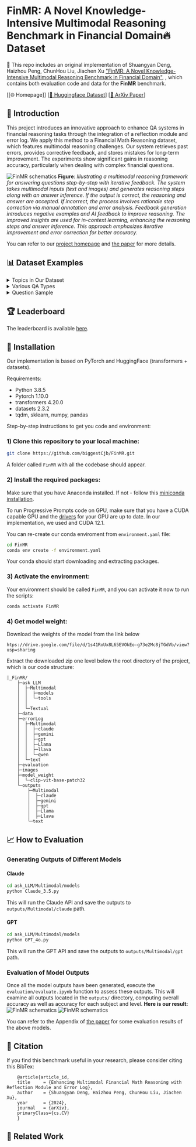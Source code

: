 # FinMR: A Novel Knowledge-Intensive Multimodal Reasoning Benchmark in Financial Domain🔥 Dataset
🌟 This repo includes an original implementation of Shuangyan Deng, Haizhou Peng, ChunHou Liu, Jiachen Xu 
["FinMR: A Novel Knowledge-Intensive Multimodal Reasoning Benchmark in Financial Domain"](https://arxiv.org), , which contains both evaluation code and data for the **FinMR** benchmark.

[[🌐 Homepage]] [[🤗 Huggingface Dataset](https://huggingface.co/datasets/aminous1/FinMR)]   [[📖 ArXiv Paper](https://arxiv.org)]



## 📖 Introduction

This project introduces an innovative approach to enhance QA systems in financial reasoning tasks through the integration of a reflection module and error log. We apply this method to a Financial Math Reasoning dataset, which features multimodal reasoning challenges. Our system retrieves past errors, provides corrective feedback, and stores mistakes for long-term improvement. The experiments show significant gains in reasoning accuracy, particularly when dealing with complex financial questions.

![FinMR schematics](https://img520.com/MBZ94b.png)
**Figure**: *Illustrating a multimodal reasoning framework for answering questions step-by-step with iterative feedback. 
The system takes multimodal inputs (text and images) and generates reasoning steps along with an answer inference. 
If the output is correct, the reasoning and answer are accepted. If incorrect, the process involves rationale step 
correction via manual annotation and error analysis. Feedback generation introduces negative examples and AI feedback to 
improve reasoning. The improved insights are used for in-context learning, enhancing the reasoning steps and answer inference. 
This approach emphasizes iterative improvement and error correction for better accuracy.*


You can refer to our [project homepage]() and [the paper]([https://arxiv.org]) for more details.

## 📊 Dataset Examples
<details>
<summary>Topics in Our Dataset</summary><p align="center">
    <img src="https://img520.com/12EYvx.png" width="50%"> <br>
</p></details>

<details>
<summary>Various QA Types</summary><p align="center">
    <img src="https://img520.com/BR0HLG.png" width="50%"> <br>
</p></details>

<details>
<summary>Question Sample</summary><p align="center">
    <img src="https://img520.com/wzIe0D.png" width="50%"> <br>
</p></details>


## 🏆 Leaderboard

The leaderboard is available [here](https://mathllm.github.io/mathvision/#leaderboard).

## :wrench: Installation
Our implementation is based on PyTorch and HuggingFace (transformers + datasets). 

Requirements:
* Python 3.8.5
* Pytorch 1.10.0
* transformers 4.20.0
* datasets 2.3.2
* tqdm, sklearn, numpy, pandas

Step-by-step instructions to get you code and environment:
### 1) Clone this repository to your local machine:

```bash
git clone https://github.com/biggestCjb/FinMR.git    
```

A folder called ```FinMR``` with all the codebase should appear.

### 2) Install the required packages:

Make sure that you have Anaconda installed. If not - follow this [miniconda installation](https://docs.conda.io/en/latest/miniconda.html).

To run Progressive Prompts code on GPU, make sure that you have a CUDA capable GPU and the [drivers](https://www.nvidia.com/download/index.aspx?lang=en-us) for your GPU are up to date. In our implementation, we used and CUDA 12.1.

You can re-create our conda enviroment from ```environment.yaml``` file:

```bash
cd FinMR
conda env create -f environment.yaml
```

Your conda should start downloading and extracting packages.

### 3) Activate the environment:

Your environment should be called ```FinMR```, and you can activate it now to run the scripts:

```bash
conda activate FinMR
```
### 4) Get model weight:
Download the weights of the model from the link below

```
htps://drive.google.com/file/d/1s41RoUx8L65EVOkEo-g73e2Mc8jTGdVb/view?usp=sharing
```
Extract the downloaded zip one level below the root directory of the project, which is our code structure:

```
|_FinMR/
    ├─ask_LLM
    │  ├─Multimodal        
    │  │  ├─models
    │  │  └─tools
    │  │      
    │  └─Textual
    ├─data
    ├─errorLog
    │  ├─Multimodal
    │  │  ├─claude
    │  │  ├─gemini
    │  │  ├─gpt
    │  │  ├─Llama
    │  │  ├─llava
    │  │  └─qwen
    │  └─text
    ├─evaluation
    ├─images
    ├─model_weight
    │  └─clip-vit-base-patch32
    └─outputs
        ├─Multimodal
        │  ├─claude
        │  ├─gemini
        │  ├─gpt
        │  ├─Llama
        │  ├─Llava
        └─text
```

## 📈 How to Evaluation

### Generating Outputs of Different Models

#### Claude

```bash
cd ask_LLM/Multimodal/models
python Claude_3.5.py
```

This will run the Claude API and save the outputs to `outputs/Multimodal/claude` path. 

#### GPT

```bash
cd ask_LLM/Multimodal/models
python GPT_4o.py
```
This will run the GPT API and save the outputs to `outputs/Multimodal/gpt` path. 

### Evaluation of Model Outputs

Once all the model outputs have been generated, execute the `evaluation/evaluate.ipynb` function to assess these outputs. This will examine all outputs located in the `outputs/` directory, computing overall accuracy as well as accuracy for each subject and level.
**Here is our result:**
![FinMR schematics](https://img520.com/0GmPiK.jpg)
![FinMR schematics](https://img520.com/KqxI4k.png)

You can refer to the Appendix of [the paper](https://arxiv.org) for some evaluation results of the above models.

## 📝 Citation

If you find this benchmark useful in your research, please consider citing this BibTex:

```
    @article{article_id,
    title     = {Enhancing Multimodal Financial Math Reasoning with Reflection Module and Error Log},
    author    = {Shuangyan Deng, Haizhou Peng, ChunHou Liu, Jiachen Xu},
    year      = {2024},
    journal   = {arXiv},
    primaryClass={cs.CV}
    }
```

## 🧠 Related Work
